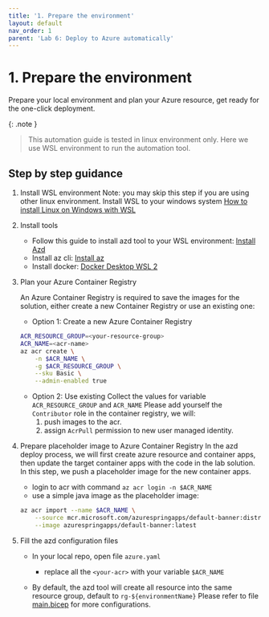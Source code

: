 ```yaml
---
title: '1. Prepare the environment'
layout: default
nav_order: 1
parent: 'Lab 6: Deploy to Azure automatically'
---
```


# 1. Prepare the environment

Prepare your local environment and plan your Azure resource, get ready for the one-click deployment.

{: .note }
> This automation guide is tested in linux environment only. Here we use WSL environment to run the automation tool.

## Step by step guidance

1. Install WSL environment
   Note: you may skip this step if you are using other linux environment.
   Install WSL to your windows system [How to install Linux on Windows with WSL](https://learn.microsoft.com/en-us/windows/wsl/install)

1. Install tools

   - Follow this guide to install azd tool to your WSL environment: [Install Azd](https://learn.microsoft.com/en-us/azure/developer/azure-developer-cli/install-azd?tabs=winget-windows%2Cbrew-mac%2Cscript-linux&pivots=os-linux)
   - Install az cli: [Install az](https://learn.microsoft.com/en-us/cli/azure/install-azure-cli-linux?pivots=apt#option-1-install-with-one-command)
   - Install docker: [Docker Desktop WSL 2](https://docs.docker.com/desktop/wsl/)

1. Plan your Azure Container Registry

   An Azure Container Registry is required to save the images for the solution, either create a new Container Registry or use an existing one:
   - Option 1: Create a new Azure Container Registry

    ```bash
    ACR_RESOURCE_GROUP=<your-resource-group>
    ACR_NAME=<acr-name>
    az acr create \
        -n $ACR_NAME \
        -g $ACR_RESOURCE_GROUP \
        --sku Basic \
        --admin-enabled true
    ```

    - Option 2: Use existing
    Collect the values for variable `ACR_RESOURCE_GROUP` and `ACR_NAME`
    Please add yourself the `Contributor` role in the container registry, we will:
        1. push images to the acr.
        1. assign `AcrPull` permission to new user managed identity.

1. Prepare placeholder image to Azure Container Registry
    In the azd deploy process, we will first create azure resource and container apps, then update the target container apps with the code in the lab solution.
    In this step, we push a placeholder image for the new container apps.

    - login to acr with command `az acr login -n $ACR_NAME`
    - use a simple java image as the placeholder image:

    ```bash
    az acr import --name $ACR_NAME \
        --source mcr.microsoft.com/azurespringapps/default-banner:distroless-2024022107-66ea1a62-87936983 \
        --image azurespringapps/default-banner:latest
    ```

1. Fill the azd configuration files

    - In your local repo, open file `azure.yaml`
        - replace all the `<your-acr>` with your variable `$ACR_NAME`

    - By default, the azd tool will create all resource into the same resource group, default to `rg-${environmentName}`
    Please refer to file [main.bicep](../../infra/bicep/main.bicep) for more configurations.
